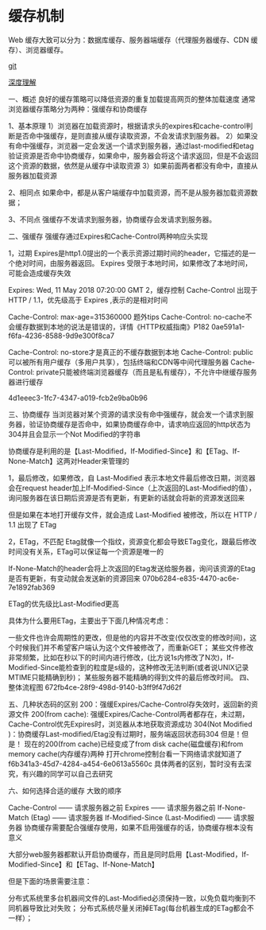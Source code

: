 # 缓存机制

Web 缓存大致可以分为：数据库缓存、服务器端缓存（代理服务器缓存、CDN 缓存）、浏览器缓存。

[git](https://github.com/amandakelake/blog/issues/41)

[深度理解](https://www.cnblogs.com/ranyonsue/p/8918908.html)



一、概述
良好的缓存策略可以降低资源的重复加载提高网页的整体加载速度
通常浏览器缓存策略分为两种：强缓存和协商缓存

1、基本原理
1）浏览器在加载资源时，根据请求头的expires和cache-control判断是否命中强缓存，是则直接从缓存读取资源，不会发请求到服务器。
2）如果没有命中强缓存，浏览器一定会发送一个请求到服务器，通过last-modified和etag验证资源是否命中协商缓存，如果命中，服务器会将这个请求返回，但是不会返回这个资源的数据，依然是从缓存中读取资源
3）如果前面两者都没有命中，直接从服务器加载资源

2、相同点
如果命中，都是从客户端缓存中加载资源，而不是从服务器加载资源数据；

3、不同点
强缓存不发请求到服务器，协商缓存会发请求到服务器。

二、强缓存
强缓存通过Expires和Cache-Control两种响应头实现

1，过期
Expires是http1.0提出的一个表示资源过期时间的header，它描述的是一个绝对时间，由服务器返回。
Expires 受限于本地时间，如果修改了本地时间，可能会造成缓存失效

Expires: Wed, 11 May 2018 07:20:00 GMT
2，缓存控制
Cache-Control 出现于 HTTP / 1.1，优先级高于 Expires ,表示的是相对时间

Cache-Control: max-age=315360000
题外tips
Cache-Control: no-cache不会缓存数据到本地的说法是错误的，详情《HTTP权威指南》P182
0ae591a1-f6fa-4236-8588-9d9e300f8ca7

Cache-Control: no-store才是真正的不缓存数据到本地
Cache-Control: public可以被所有用户缓存（多用户共享），包括终端和CDN等中间代理服务器
Cache-Control: private只能被终端浏览器缓存（而且是私有缓存），不允许中继缓存服务器进行缓存

4d1eeec3-1fc7-4347-a019-fcb2e9ba0b96

三、协商缓存
当浏览器对某个资源的请求没有命中强缓存，就会发一个请求到服务器，验证协商缓存是否命中，如果协商缓存命中，请求响应返回的http状态为304并且会显示一个Not Modified的字符串

协商缓存是利用的是【Last-Modified，If-Modified-Since】和【ETag、If-None-Match】这两对Header来管理的

1，最后修改，如果修改，自
Last-Modified 表示本地文件最后修改日期，浏览器会在request header加上If-Modified-Since（上次返回的Last-Modified的值），询问服务器在该日期后资源是否有更新，有更新的话就会将新的资源发送回来

但是如果在本地打开缓存文件，就会造成 Last-Modified 被修改，所以在 HTTP / 1.1 出现了 ETag

2，ETag，不匹配
Etag就像一个指纹，资源变化都会导致ETag变化，跟最后修改时间没有关系，ETag可以保证每一个资源是唯一的

If-None-Match的header会将上次返回的Etag发送给服务器，询问该资源的Etag是否有更新，有变动就会发送新的资源回来
070b6284-e835-4470-ac6e-7e1892fab369

ETag的优先级比Last-Modified更高

具体为什么要用ETag，主要出于下面几种情况考虑：

一些文件也许会周期性的更改，但是他的内容并不改变(仅仅改变的修改时间)，这个时候我们并不希望客户端认为这个文件被修改了，而重新GET；
某些文件修改非常频繁，比如在秒以下的时间内进行修改，(比方说1s内修改了N次)，If-Modified-Since能检查到的粒度是s级的，这种修改无法判断(或者说UNIX记录MTIME只能精确到秒)；
某些服务器不能精确的得到文件的最后修改时间。
四、整体流程图
672fb4ce-28f9-498d-9140-b3ff9f47d62f

五、几种状态码的区别
200：强缓Expires/Cache-Control存失效时，返回新的资源文件
200(from cache): 强缓Expires/Cache-Control两者都存在，未过期，Cache-Control优先Expires时，浏览器从本地获取资源成功
304(Not Modified )：协商缓存Last-modified/Etag没有过期时，服务端返回状态码304
但是！但是！
现在的200(from cache)已经变成了from disk cache(磁盘缓存)和from memory cache(内存缓存)两种
打开chrome控制台看一下网络请求就知道了
f6b341a3-45d7-4284-a454-6e0613a5560c
具体两者的区别，暂时没有去深究，有兴趣的同学可以自己去研究

六、如何选择合适的缓存
大致的顺序

Cache-Control —— 请求服务器之前
Expires —— 请求服务器之前
If-None-Match (Etag) —— 请求服务器
If-Modified-Since (Last-Modified) —— 请求服务器
协商缓存需要配合强缓存使用，如果不启用强缓存的话，协商缓存根本没有意义

大部分web服务器都默认开启协商缓存，而且是同时启用【Last-Modified，If-Modified-Since】和【ETag、If-None-Match】

但是下面的场景需要注意：

分布式系统里多台机器间文件的Last-Modified必须保持一致，以免负载均衡到不同机器导致比对失败；
分布式系统尽量关闭掉ETag(每台机器生成的ETag都会不一样）；
